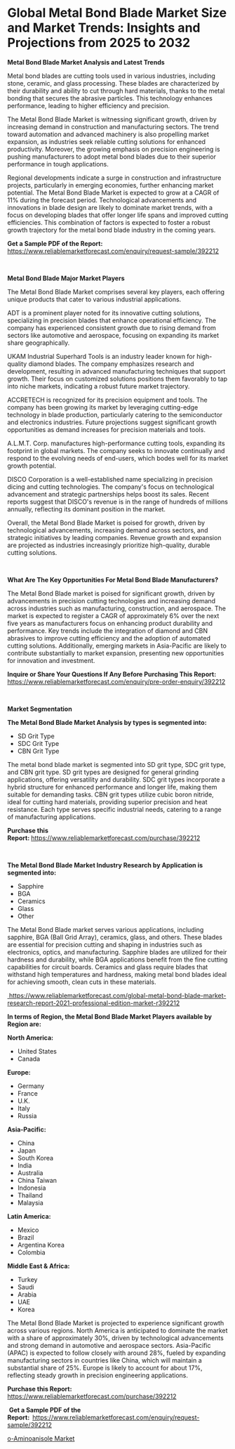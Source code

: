 <p><h1>Global Metal Bond Blade Market Size and Market Trends: Insights and Projections from 2025 to 2032</h1></p><p><strong>Metal Bond Blade Market Analysis and Latest Trends</strong></p>
<p><p>Metal bond blades are cutting tools used in various industries, including stone, ceramic, and glass processing. These blades are characterized by their durability and ability to cut through hard materials, thanks to the metal bonding that secures the abrasive particles. This technology enhances performance, leading to higher efficiency and precision.</p><p>The Metal Bond Blade Market is witnessing significant growth, driven by increasing demand in construction and manufacturing sectors. The trend toward automation and advanced machinery is also propelling market expansion, as industries seek reliable cutting solutions for enhanced productivity. Moreover, the growing emphasis on precision engineering is pushing manufacturers to adopt metal bond blades due to their superior performance in tough applications.</p><p>Regional developments indicate a surge in construction and infrastructure projects, particularly in emerging economies, further enhancing market potential. The Metal Bond Blade Market is expected to grow at a CAGR of 11% during the forecast period. Technological advancements and innovations in blade design are likely to dominate market trends, with a focus on developing blades that offer longer life spans and improved cutting efficiencies. This combination of factors is expected to foster a robust growth trajectory for the metal bond blade industry in the coming years.</p></p>
<p><strong>Get a Sample PDF of the Report:&nbsp;</strong> <a href="https://www.reliablemarketforecast.com/enquiry/request-sample/392212?utm_campaign=2235&utm_medium=2&utm_source=Github&utm_content=ia&utm_term=29032025&utm_id=metal-bond-blade">https://www.reliablemarketforecast.com/enquiry/request-sample/392212</a></p>
<p>&nbsp;</p>
<p><strong>Metal Bond Blade Major Market Players</strong></p>
<p><p>The Metal Bond Blade Market comprises several key players, each offering unique products that cater to various industrial applications. </p><p>ADT is a prominent player noted for its innovative cutting solutions, specializing in precision blades that enhance operational efficiency. The company has experienced consistent growth due to rising demand from sectors like automotive and aerospace, focusing on expanding its market share geographically.</p><p>UKAM Industrial Superhard Tools is an industry leader known for high-quality diamond blades. The company emphasizes research and development, resulting in advanced manufacturing techniques that support growth. Their focus on customized solutions positions them favorably to tap into niche markets, indicating a robust future market trajectory.</p><p>ACCRETECH is recognized for its precision equipment and tools. The company has been growing its market by leveraging cutting-edge technology in blade production, particularly catering to the semiconductor and electronics industries. Future projections suggest significant growth opportunities as demand increases for precision materials and tools.</p><p>A.L.M.T. Corp. manufactures high-performance cutting tools, expanding its footprint in global markets. The company seeks to innovate continually and respond to the evolving needs of end-users, which bodes well for its market growth potential.</p><p>DISCO Corporation is a well-established name specializing in precision dicing and cutting technologies. The company's focus on technological advancement and strategic partnerships helps boost its sales. Recent reports suggest that DISCO's revenue is in the range of hundreds of millions annually, reflecting its dominant position in the market.</p><p>Overall, the Metal Bond Blade Market is poised for growth, driven by technological advancements, increasing demand across sectors, and strategic initiatives by leading companies. Revenue growth and expansion are projected as industries increasingly prioritize high-quality, durable cutting solutions.</p></p>
<p>&nbsp;</p>
<p><strong>What Are The Key Opportunities For Metal Bond Blade Manufacturers?</strong></p>
<p><p>The Metal Bond Blade market is poised for significant growth, driven by advancements in precision cutting technologies and increasing demand across industries such as manufacturing, construction, and aerospace. The market is expected to register a CAGR of approximately 6% over the next five years as manufacturers focus on enhancing product durability and performance. Key trends include the integration of diamond and CBN abrasives to improve cutting efficiency and the adoption of automated cutting solutions. Additionally, emerging markets in Asia-Pacific are likely to contribute substantially to market expansion, presenting new opportunities for innovation and investment.</p></p>
<p><strong>Inquire or Share Your Questions If Any Before Purchasing This Report:</strong> <a href="https://www.reliablemarketforecast.com/enquiry/pre-order-enquiry/392212?utm_campaign=2235&utm_medium=2&utm_source=Github&utm_content=ia&utm_term=29032025&utm_id=metal-bond-blade">https://www.reliablemarketforecast.com/enquiry/pre-order-enquiry/392212</a></p>
<p>&nbsp;</p>
<p><strong>Market Segmentation</strong></p>
<p><strong>The Metal Bond Blade Market Analysis by types is segmented into:</strong></p>
<p><ul><li>SD Grit Type</li><li>SDC Grit Type</li><li>CBN Grit Type</li></ul></p>
<p><p>The metal bond blade market is segmented into SD grit type, SDC grit type, and CBN grit type. SD grit types are designed for general grinding applications, offering versatility and durability. SDC grit types incorporate a hybrid structure for enhanced performance and longer life, making them suitable for demanding tasks. CBN grit types utilize cubic boron nitride, ideal for cutting hard materials, providing superior precision and heat resistance. Each type serves specific industrial needs, catering to a range of manufacturing applications.</p></p>
<p><strong>Purchase this Report:&nbsp;</strong><a href="https://www.reliablemarketforecast.com/purchase/392212?utm_campaign=2235&utm_medium=2&utm_source=Github&utm_content=ia&utm_term=29032025&utm_id=metal-bond-blade">https://www.reliablemarketforecast.com/purchase/392212</a></p>
<p>&nbsp;</p>
<p><strong>The Metal Bond Blade Market Industry Research by Application is segmented into:</strong></p>
<p><ul><li>Sapphire</li><li>BGA</li><li>Ceramics</li><li>Glass</li><li>Other</li></ul></p>
<p><p>The Metal Bond Blade market serves various applications, including sapphire, BGA (Ball Grid Array), ceramics, glass, and others. These blades are essential for precision cutting and shaping in industries such as electronics, optics, and manufacturing. Sapphire blades are utilized for their hardness and durability, while BGA applications benefit from the fine cutting capabilities for circuit boards. Ceramics and glass require blades that withstand high temperatures and hardness, making metal bond blades ideal for achieving smooth, clean cuts in these materials.</p></p>
<p><a href="https://www.reliablemarketforecast.com/global-metal-bond-blade-market-research-report-2021-professional-edition-market-r392212?utm_campaign=2235&utm_medium=2&utm_source=Github&utm_content=ia&utm_term=29032025&utm_id=metal-bond-blade">&nbsp;https://www.reliablemarketforecast.com/global-metal-bond-blade-market-research-report-2021-professional-edition-market-r392212</a></p>
<p><strong>In terms of Region, the Metal Bond Blade Market Players available by Region are:</strong></p>
<p>
    <p> <strong> North America: </strong>
        <ul>
            <li>United States</li>
            <li>Canada</li>
        </ul>
        </p> 
    <p> <strong> Europe: </strong>
        <ul>
            <li>Germany</li>
            <li>France</li>
            <li>U.K.</li>
            <li>Italy</li>
            <li>Russia</li>
        </ul>
        </p> 
    <p> <strong> Asia-Pacific: </strong>
        <ul>
            <li>China</li>
            <li>Japan</li>
            <li>South Korea</li>
            <li>India</li>
            <li>Australia</li>
            <li>China Taiwan</li>
            <li>Indonesia</li>
            <li>Thailand</li>
            <li>Malaysia</li>
        </ul>
        </p> 
    <p> <strong> Latin America: </strong>
        <ul>
            <li>Mexico</li>
            <li>Brazil</li>
            <li>Argentina Korea</li>
            <li>Colombia</li>
        </ul>
        </p> 
    <p> <strong> Middle East & Africa: </strong>
        <ul>
            <li>Turkey</li>
            <li>Saudi</li>
            <li>Arabia</li>
            <li>UAE</li>
            <li>Korea</li>
        </ul>
    </p>
    </p>
<p><p>The Metal Bond Blade Market is projected to experience significant growth across various regions. North America is anticipated to dominate the market with a share of approximately 30%, driven by technological advancements and strong demand in automotive and aerospace sectors. Asia-Pacific (APAC) is expected to follow closely with around 28%, fueled by expanding manufacturing sectors in countries like China, which will maintain a substantial share of 25%. Europe is likely to account for about 17%, reflecting steady growth in precision engineering applications.</p></p>
<p><strong>Purchase this Report: </strong><a href="https://www.reliablemarketforecast.com/purchase/392212?utm_campaign=2235&utm_medium=2&utm_source=Github&utm_content=ia&utm_term=29032025&utm_id=metal-bond-blade">https://www.reliablemarketforecast.com/purchase/392212</a></p>
<p>&nbsp;<strong>Get a Sample PDF of the Report:&nbsp;&nbsp;</strong><a href="https://www.reliablemarketforecast.com/enquiry/request-sample/392212?utm_campaign=2235&utm_medium=2&utm_source=Github&utm_content=ia&utm_term=29032025&utm_id=metal-bond-blade">https://www.reliablemarketforecast.com/enquiry/request-sample/392212</a></p>
<p><strong></strong></p>
<p><p><a href="https://github.com/gullattedenna/Market-Research-Report-List-1/blob/main/o-aminoanisole-market.md?utm_campaign=2235&utm_medium=2&utm_source=Github&utm_content=ia&utm_term=29032025&utm_id=metal-bond-blade">o-Aminoanisole Market</a></p></p>